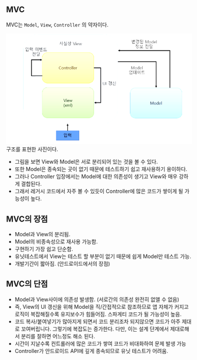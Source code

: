 ## MVC
MVC는 ```Model```, ```View```, ```Controller``` 의 약자이다.

![alt text](image1.png)
구조를 표현한 사진이다.
+ 그림을 보면 View와 Model은 서로 분리되어 있는 것을 볼 수 있다.
+  또한 Model은 종속되는 곳이 없기 때문에 테스트하기 쉽고 재사용하기 용이하다. 
+ 그러나 Controller 입장에서는 Model에 대한 의존성이 생기고 View와 매우 강하게 결합된다. 
+ 그래서 레거시 코드에서 자주 볼 수 있듯이 Controller에 많은 코드가 쌓이게 될 가능성이 높다.

## MVC의 장점
+ Model과 View의 분리됨.
+ Model의 비종속성으로 재사용 가능함.
+ 구현하기 가장 쉽고 단순함.
+ 유닛테스트에서 View는 테스트 할 부분이 없기 때문에 쉽게 Model만 테스트 가능.
+ 개발기간이 짧아짐. (안드로이드에서의 장점)
## MVC의 단점
+ Model과 View사이에 의존성 발생함. (서로간의 의존성 완전히 없앨 수 없음)
+ 즉, View의 UI 갱신을 위해 Model을 직/간접적으로 참조하므로 앱 자체가 커지고 로직이 복잡해질수록 유지보수가 힘들어짐.
스파게티 코드가 될 가능성이 높음.
+ 코드 복사/붙여넣기가 많아지게 되면서 코드 분리조차 되지않으면 코드가 아주 제대로 꼬여버립니다. 그렇기에 복잡도는 증가한다. 다만, 이는 설계 단계에서 제대로해서 분리를 잘하면 어느정도 해소 된다.
+ 시간이 지날수록 컨트롤러에 많은 코드가 쌓여 코드가 비대화하여 문제 발생 가능
+ Controller가 안드로이드 API에 깊게 종속되므로 유닛 테스트가 어려움.
